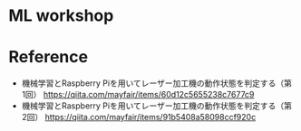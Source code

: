 # ML workshop

# Reference
- 機械学習とRaspberry Piを用いてレーザー加工機の動作状態を判定する（第1回） https://qiita.com/mayfair/items/60d12c5655238c7677c9
- 機械学習とRaspberry Piを用いてレーザー加工機の動作状態を判定する（第2回） https://qiita.com/mayfair/items/91b5408a58098ccf920c


